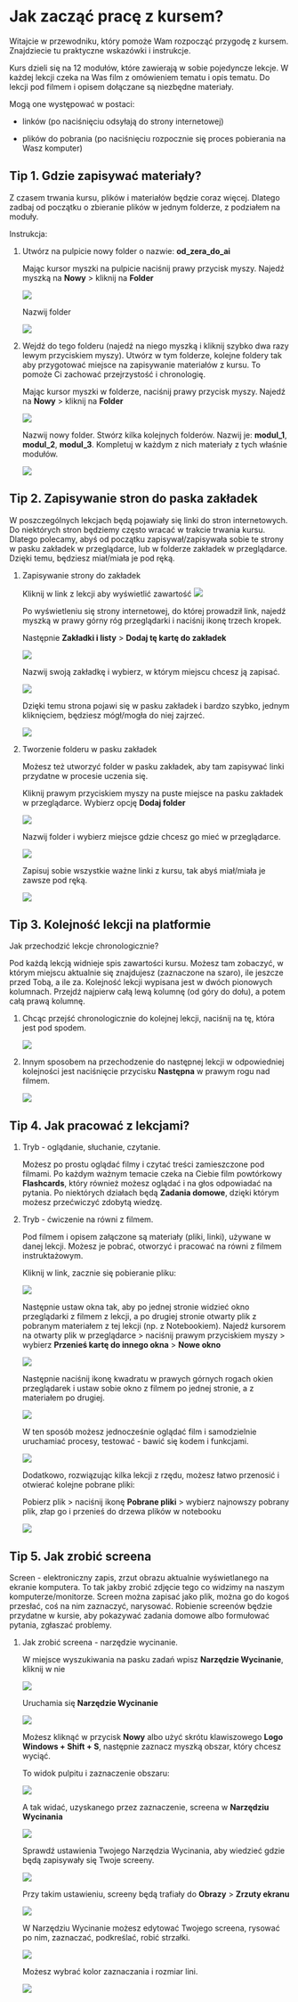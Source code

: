 # Jak zacząć pracę z kursem?

Witajcie w przewodniku, który pomoże Wam rozpocząć przygodę z kursem. Znajdziecie tu praktyczne wskazówki i instrukcje.

Kurs dzieli się na 12 modułów, które zawierają w sobie pojedyncze lekcje. W każdej lekcji czeka na Was film z omówieniem tematu i opis tematu. Do lekcji pod filmem i opisem dołączane są niezbędne materiały. 

Mogą one występować w postaci:

- linków (po naciśnięciu odsyłają do strony internetowej)

- plików do pobrania (po naciśnięciu rozpocznie się proces pobierania na Wasz komputer)

## Tip 1. Gdzie zapisywać materiały?

Z czasem trwania kursu, plików i materiałów będzie coraz więcej. Dlatego zadbaj od początku o zbieranie plików w jednym folderze, z podziałem na moduły.

Instrukcja: 

1. Utwórz na pulpicie nowy folder o nazwie: **od_zera_do_ai**

    Mając kursor myszki na pulpicie naciśnij prawy przycisk myszy.
    Najedź myszką na **Nowy** > kliknij na **Folder** 

    ![](./assets/getting_started__tip_1__create_directory.png)

    Nazwij folder

    ![](./assets/getting_started__tip_1__name_directory.png)

1. Wejdź do tego folderu (najedź na niego myszką i kliknij szybko dwa razy lewym przyciskiem myszy). Utwórz w tym folderze, kolejne foldery tak aby przygotować miejsce na zapisywanie materiałów z kursu. To pomoże Ci zachować przejrzystość i chronologię. 

    Mając kursor myszki w folderze, naciśnij prawy przycisk myszy.
    Najedź na **Nowy** > kliknij na **Folder** 

    ![](./assets/getting_started__tip_1__create_inner_directory.png)   

    
    Nazwij nowy folder. Stwórz kilka kolejnych folderów. Nazwij je: **modul_1**, **modul_2**, **modul_3**. Kompletuj w każdym z nich materiały z tych właśnie modułów.

    ![](./assets/getting_started__tip_1__inner_directory.png)

## Tip 2. Zapisywanie stron do paska zakładek

W poszczególnych lekcjach będą pojawiały się linki do stron internetowych. Do niektórych stron będziemy często wracać w trakcie trwania kursu. Dlatego polecamy, abyś od początku zapisywał/zapisywała sobie te strony w pasku zakładek w przeglądarce, lub w folderze zakładek w przeglądarce. Dzięki temu, będziesz miał/miała je pod ręką. 

1. Zapisywanie strony do zakładek

    Kliknij w link z lekcji aby wyświetlić zawartość
    ![](./assets/getting_started__tip_2__click_on_the_link.png)

    Po wyświetleniu się strony internetowej, do której prowadził link, najedź myszką w prawy górny róg przeglądarki i naciśnij ikonę trzech kropek. 
    
    Następnie **Zakładki i listy** > **Dodaj tę kartę do zakładek**

    ![](./assets/getting_started__tip_2__create_a_bookmark.png)

    Nazwij swoją zakładkę i wybierz, w którym miejscu chcesz ją zapisać.

    ![](./assets/getting_started__tip_2__name_a_bookmark.png)   

    Dzięki temu strona pojawi się w pasku zakładek i bardzo szybko, jednym kliknięciem, będziesz mógł/mogła do niej zajrzeć.

    ![](./assets/getting_started__tip_2__bookmark.png)    

1. Tworzenie folderu w pasku zakładek

    Możesz też utworzyć folder w pasku zakładek, aby tam zapisywać linki przydatne w procesie uczenia się.

    Kliknij prawym przyciskiem myszy na puste miejsce na pasku zakładek w przeglądarce. Wybierz opcję **Dodaj folder**

    ![](./assets/getting_started__tip_2__create_a_bookmarks_folder.png)

    Nazwij folder i wybierz miejsce gdzie chcesz go mieć w przeglądarce.

    ![](./assets/getting_started__tip_2__name_a_bookmarks_folder.png)  

    Zapisuj sobie wszystkie ważne linki z kursu, tak abyś miał/miała je zawsze pod ręką.

    ![](./assets/getting_started__tip_2__bookmarsk_folder.png)

## Tip 3. Kolejność lekcji na platformie

Jak przechodzić lekcje chronologicznie?

Pod każdą lekcją widnieje spis zawartości kursu. Możesz tam zobaczyć, w którym miejscu aktualnie się znajdujesz (zaznaczone na szaro), ile jeszcze przed Tobą, a ile za. Kolejność lekcji wypisana jest w dwóch pionowych kolumnach. Przejdź najpierw całą lewą kolumnę (od góry do dołu), a potem całą prawą kolumnę. 
    
1. Chcąc przejść chronologicznie do kolejnej lekcji, naciśnij na tę, która jest pod spodem.
    
    ![](./assets/getting_started__tip_3__lessons_sequence.png)
    
2. Innym sposobem na przechodzenie do następnej lekcji w odpowiedniej kolejności jest naciśnięcie przycisku **Następna** w prawym rogu nad filmem.
    
    ![](./assets/getting_started__tip_3__nex_lesson.png)

## Tip 4. Jak pracować z lekcjami?

1. Tryb - oglądanie, słuchanie, czytanie.

    Możesz po prostu oglądać filmy i czytać treści zamieszczone pod filmami. Po każdym ważnym temacie czeka na Ciebie film powtórkowy **Flashcards**, który również możesz oglądać i na głos odpowiadać na pytania. Po niektórych działach będą **Zadania domowe**, dzięki którym możesz przećwiczyć zdobytą wiedzę.

2. Tryb - ćwiczenie na równi z filmem.

    Pod filmem i opisem załączone są materiały (pliki, linki), używane w danej lekcji. Możesz je pobrać, otworzyć i pracować na równi z filmem instruktażowym.

    Kliknij w link, zacznie się pobieranie pliku:

    ![](./assets/getting_started__tip_4__download_attachment.png)

    Następnie ustaw okna tak, aby po jednej stronie widzieć okno przeglądarki z filmem z lekcji, a po drugiej stronie otwarty plik z pobranym materiałem z tej lekcji (np. z Notebookiem). 
    Najedź kursorem na otwarty plik w przeglądarce > naciśnij prawym przyciskiem myszy > wybierz **Przenieś kartę do innego okna** > **Nowe okno**

    ![](./assets/getting_started__tip_4__open_in_new_window.png)

    Następnie naciśnij ikonę kwadratu w prawych górnych rogach okien przeglądarek i ustaw sobie okno z filmem po jednej stronie, a z materiałem po drugiej. 

    ![](./assets/getting_started__tip_4__split_screen.png)

    W ten sposób możesz jednocześnie oglądać film i samodzielnie uruchamiać procesy, testować - bawić się kodem i funkcjami.

    ![](./assets/getting_started__tip_4__watch_and_learn.png)

    Dodatkowo, rozwiązując kilka lekcji z rzędu, możesz łatwo przenosić i otwierać kolejne pobrane pliki:

    Pobierz plik > naciśnij ikonę **Pobrane pliki** > wybierz najnowszy pobrany plik, złap go i przenieś do drzewa plików w notebooku

    ![](./assets/getting_started__tip_4__easy_download.png)

## Tip 5. Jak zrobić screena

Screen - elektroniczny zapis, zrzut obrazu aktualnie wyświetlanego na ekranie komputera. To tak jakby zrobić zdjęcie tego co widzimy na naszym komputerze/monitorze. Screen można zapisać jako plik, można go do kogoś przesłać, coś na nim zaznaczyć, narysować. 
Robienie screenów będzie przydatne w kursie, aby pokazywać zadania domowe albo formułować pytania, zgłaszać problemy.

1. Jak zrobić screena - narzędzie wycinanie.

    W miejsce wyszukiwania na pasku zadań wpisz **Narzędzie Wycinanie**, kliknij w nie

    ![](./assets/getting_started__tip_5__snipping_tool.png)

    Uruchamia się **Narzędzie Wycinanie**

    ![](./assets/getting_started__tip_5__snipping_tool_panel.png) 

    Możesz kliknąć w przycisk **Nowy** albo użyć skrótu klawiszowego **Logo Windows + Shift + S**, następnie zaznacz myszką obszar, który chcesz wyciąć. 
    
    To widok pulpitu i zaznaczenie obszaru:

    ![](./assets/getting_started__tip_5__mark_the_area.png) 

    A tak widać, uzyskanego przez zaznaczenie, screena w **Narzędziu Wycinania**

    ![](./assets/getting_started__tip_5__settings.png) 

    Sprawdź ustawienia Twojego Narzędzia Wycinania, aby wiedzieć gdzie będą zapisywały się Twoje screeny.

    ![](./assets/getting_started__tip_5__set.png) 

    Przy takim ustawieniu, screeny będą trafiały do **Obrazy** > **Zrzuty ekranu**   

    ![](./assets/getting_started__tip_5__where_files.png)
 

    W Narzędziu Wycinanie możesz edytować Twojego screena, rysować po nim, zaznaczać, podkreślać, robić strzałki.

    ![](./assets/getting_started__tip_5__marking.png)

    Możesz wybrać kolor zaznaczania i rozmiar lini.
    
    ![](./assets/getting_started__tip_5__draw.png)

 









       


